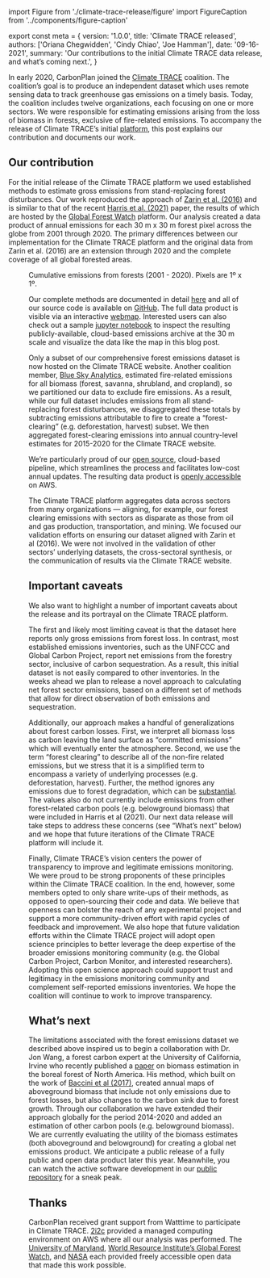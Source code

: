 import Figure from './climate-trace-release/figure'
import FigureCaption from '../components/figure-caption'

export const meta = {
  version: '1.0.0',
  title: 'Climate TRACE released',
  authors: ['Oriana Chegwidden', 'Cindy Chiao', 'Joe Hamman'],
  date: '09-16-2021',
  summary: 'Our contributions to the initial Climate TRACE data release, and what’s coming next.',
}

In early 2020, CarbonPlan joined the [Climate TRACE](https://www.climatetrace.org) coalition. The coalition’s goal is to produce an independent dataset which uses remote sensing data to track greenhouse gas emissions on a timely basis. Today, the coalition includes twelve organizations, each focusing on one or more sectors. We were responsible for estimating emissions arising from the loss of biomass in forests, exclusive of fire-related emissions. To accompany the release of Climate TRACE’s initial [platform](https://climatetrace.org/), this post explains our contribution and documents our work.

## Our contribution

For the initial release of the Climate TRACE platform we used established methods to estimate gross emissions from stand-replacing forest disturbances. Our work reproduced the approach of [Zarin et al. (2016)](https://doi.org/10.1111/gcb.13153) and is similar to that of the recent [Harris et al. (2021)](https://doi.org/10.1038/s41558-020-00976-6) paper, the results of which are hosted by the [Global Forest Watch](https://www.globalforestwatch.org/) platform. Our analysis created a data product of annual emissions for each 30 m x 30 m forest pixel across the globe from 2001 through 2020. The primary differences between our implementation for the Climate TRACE platform and the original data from Zarin et al. (2016) are an extension through 2020 and the complete coverage of all global forested areas.

<Figure/>
<FigureCaption>Cumulative emissions from forests (2001 - 2020). Pixels are 1º x 1º. </FigureCaption>

Our complete methods are documented in detail [here](https://docs.google.com/document/d/e/2PACX-1vSVPWE8BOOqu_G9_bdioMquhoIOTnJ4UOYeJeCpEr9RMBrazStaIxQIJtrt8DzVBMZb4waxA9fLyyqr/pub) and all of our source code is available on [GitHub](https://github.com/carbonplan/trace). The full data product is visible via an interactive [webmap](https://carbonplan.org/research/forest-carbon). Interested users can also check out a sample [jupyter notebook](hhttps://aws-uswest2-binder.pangeo.io/v2/gh/carbonplan/trace/HEAD?urlpath=lab/tree/notebooks%2Fblogpost_sample_notebook.ipynb) to inspect the resulting publicly-available, cloud-based emissions archive at the 30 m scale and visualize the data like the map in this blog post.

Only a subset of our comprehensive forest emissions dataset is now hosted on the Climate TRACE website. Another coalition member, [Blue Sky Analytics](https://blueskyhq.in/), estimated fire-related emissions for all biomass (forest, savanna, shrubland, and cropland), so we partitioned our data to exclude fire emissions. As a result, while our full dataset includes emissions from all stand-replacing forest disturbances, we disaggregated these totals by subtracting emissions attributable to fire to create a “forest-clearing” (e.g. deforestation, harvest) subset. We then aggregated forest-clearing emissions into annual country-level estimates for 2015-2020 for the Climate TRACE website. 

We’re particularly proud of our [open source](https://github.com/carbonplan/trace), cloud-based pipeline, which streamlines the process and facilitates low-cost annual updates. The resulting data product is [openly accessible](https://github.com/carbonplan/trace/tree/main/carbonplan_trace/v0/data) on AWS. 

The Climate TRACE platform aggregates data across sectors from many organizations — aligning, for example, our forest clearing emissions with sectors as disparate as those from oil and gas production, transportation, and mining. We focused our validation efforts on ensuring our dataset aligned with Zarin et al (2016). We were not involved in the validation of other sectors’ underlying datasets, the cross-sectoral synthesis, or the communication of results via the Climate TRACE website. 

## Important caveats

We also want to highlight a number of important caveats about the release and its portrayal on the Climate TRACE platform. 

The first and likely most limiting caveat is that the dataset here reports only gross emissions from forest loss. In contrast, most established emissions inventories, such as the UNFCCC and Global Carbon Project, report net emissions from the forestry sector, inclusive of carbon sequestration. As a result, this initial dataset is not easily compared to other inventories. In the weeks ahead we plan to release a novel approach to calculating net forest sector emissions, based on a different set of methods that allow for direct observation of both emissions and sequestration.

Additionally, our approach makes a handful of generalizations about forest carbon losses. First, we interpret all biomass loss as carbon leaving the land surface as “committed emissions” which will eventually enter the atmosphere.  Second, we use the term “forest clearing” to describe all of the non-fire related emissions, but we stress that it is a simplified term to encompass a variety of underlying processes (e.g. deforestation, harvest). Further, the method ignores any emissions due to forest degradation, which can be [substantial](https://doi.org/10.1186/s13021-017-0072-2). The values also do not currently include emissions from other forest-related carbon pools (e.g. belowground biomass) that were included in Harris et al (2021). Our next data release will take steps to address these concerns (see “What’s next” below) and we hope that future iterations of the Climate TRACE platform will include it. 

Finally, Climate TRACE’s vision centers the power of transparency to improve and legitimate emissions monitoring. We were proud to be strong proponents of these principles within the Climate TRACE coalition. In the end, however, some members opted to only share write-ups of their methods, as opposed to open-sourcing their code and data. We believe that openness can bolster the reach of any experimental project and support a more community-driven effort with rapid cycles of feedback and improvement. We also hope that future validation efforts within the Climate TRACE project will adopt open science principles to better leverage the deep expertise of the broader emissions monitoring community (e.g. the Global Carbon Project, Carbon Monitor, and interested researchers). Adopting this open science approach could support trust and legitimacy in the emissions monitoring community and complement self-reported emissions inventories. We hope the coalition will continue to work to improve transparency.

## What’s next

The limitations associated with the forest emissions dataset we described above inspired us to begin a collaboration with Dr. Jon Wang, a forest carbon expert at the University of California, Irvine who recently published a [paper](https://doi.org/10.1038/s41558-021-01027-4) on biomass estimation in the boreal forest of North America. His method, which built on the work of [Baccini et al (2017)](https://doi.org/10.1126/science.aam5962), created annual maps of aboveground biomass that include not only emissions due to forest losses, but also changes to the carbon sink due to forest growth. Through our collaboration we have extended their approach globally for the period 2014-2020 and added an estimation of other carbon pools (e.g. belowground biomass). We are currently evaluating the utility of the biomass estimates (both aboveground and belowground) for creating a global net emissions product. We anticipate a public release of a fully public and open data product later this year. Meanwhile, you can watch the active software development in our [public repository](https://github.com/carbonplan/trace/tree/main/carbonplan_trace/v1) for a sneak peak.

## Thanks

CarbonPlan received grant support from Watttime to participate in Climate TRACE. [2i2c](https://2i2c.org/) provided a managed computing environment on AWS where all our analysis was performed. The [University of Maryland](https://storage.googleapis.com/earthenginepartners-hansen/GFC-2020-v1.8/download.html), [World Resource Institute’s Global Forest Watch](https://globalforestwatch.org/), and [NASA](https://firms.modaps.eosdis.nasa.gov/) each provided freely accessible open data that made this work possible.
